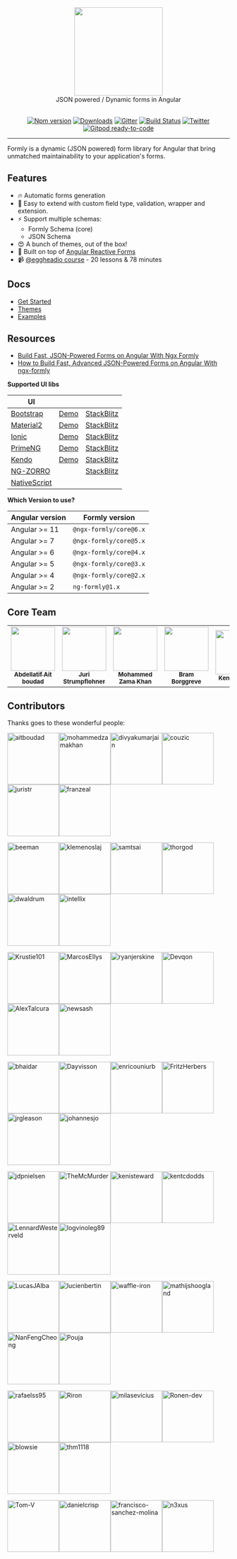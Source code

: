 <div align="center">
  <a href="https://formly.dev">
    <img width="200" src="https://raw.githubusercontent.com/ngx-formly/ngx-formly/v5/logo.svg?sanitize=true">
  </a>
  <br />
  JSON powered / Dynamic forms in Angular
  <br /><br />

  [![Npm version](https://badge.fury.io/js/%40ngx-formly%2Fcore.svg)](https://npmjs.org/package/@ngx-formly/core)
  [![Downloads](http://img.shields.io/npm/dm/@ngx-formly/core.svg)](https://npmjs.org/package/@ngx-formly/core)
  [![Gitter](https://badges.gitter.im/formly-js/ng2-formly.svg)](https://gitter.im/formly-js/ng2-formly)
  [![Build Status](https://api.travis-ci.org/ngx-formly/ngx-formly.svg?branch=master)](https://api.travis-ci.org/ngx-formly/ngx-formly.svg?branch=master)
  [![Twitter](https://img.shields.io/badge/twitter-@formlydev-blue.svg)](https://twitter.com/formlydev)
  [![Gitpod ready-to-code](https://img.shields.io/badge/Gitpod-ready--to--code-blue?logo=gitpod)](https://gitpod.io/#https://github.com/ngx-formly/ngx-formly)
</div>

---

Formly is a dynamic (JSON powered) form library for Angular that bring unmatched maintainability to your application's forms.

## Features

- 🔥 Automatic forms generation
- 📝 Easy to extend with custom field type, validation, wrapper and extension.
- ⚡️ Support multiple schemas:
    - Formly Schema (core)
    - JSON Schema
- 😍 A bunch of themes, out of the box!
- 💪 Built on top of [Angular Reactive Forms](https://angular.io/guide/reactive-forms)
- 📹 [@eggheadio course](https://egghead.io/playlists/configuration-based-reactive-angular-forms-with-ngx-formly-465f) - 20 lessons & 78 minutes

## Docs

- [Get Started](https://formly.dev/guide)
- [Themes](https://formly.dev/ui)
- [Examples](https://formly.dev/examples)

## Resources

- [Build Fast, JSON-Powered Forms on Angular With Ngx Formly](https://medium.com/better-programming/build-fast-json-powered-forms-on-angular-with-ngx-formly-b7a00733e66e?source=friends_link&sk=34fc6bdc71dd15fd255af18fb3280763)
- [How to Build Fast, Advanced JSON-Powered Forms on Angular With ngx-formly](https://medium.com/better-programming/how-to-build-fast-advanced-json-powered-forms-on-angular-with-ngx-formly-77aeed406f73?source=friends_link&sk=8d4f332458a46557778a3438e8f63581)

**Supported UI libs**

| UI                                                |                                                              |                                                                   |
| ------------------------------------------------- | ------------------------------------------------------------ | ----------------------------------------------------------------- |
| [Bootstrap](https://getbootstrap.com)             | [Demo](https://formly.dev/ui/bootstrap) | [StackBlitz](https://stackblitz.com/edit/ngx-formly-ui-bootstrap) |
| [Material2](https://github.com/angular/material2) | [Demo](https://formly.dev/ui/material)  | [StackBlitz](https://stackblitz.com/edit/ngx-formly-ui-material)  |
| [Ionic](https://ionicframework.com)               | [Demo](https://formly.dev/ui/ionic)     | [StackBlitz](https://stackblitz.com/edit/ngx-formly-ui-ionic)     |
| [PrimeNG](http://primefaces.org/primeng/#/)       | [Demo](https://formly.dev/ui/primeng)   | [StackBlitz](https://stackblitz.com/edit/ngx-formly-ui-primeng)   |
| [Kendo](http://www.telerik.com/kendo-angular-ui)  | [Demo](https://formly.dev/ui/kendo)     | [StackBlitz](https://stackblitz.com/edit/ngx-formly-ui-kendo)     |
| [NG-ZORRO](http://ng.ant.design) |     | [StackBlitz](https://stackblitz.com/edit/ngx-formly-ui-ng-zorro-antd)     |
| [NativeScript](https://www.nativescript.org)      | ||

**Which Version to use?**

| Angular version | Formly version         |
| --------------- | ---------------------- |
| Angular >= 11   | `@ngx-formly/core@6.x` |
| Angular >= 7    | `@ngx-formly/core@5.x` |
| Angular >= 6    | `@ngx-formly/core@4.x` |
| Angular >= 5    | `@ngx-formly/core@3.x` |
| Angular >= 4    | `@ngx-formly/core@2.x` |
| Angular >= 2    | `ng-formly@1.x`        |

## Core Team

<table>
  <tr>
    <td align="center">
      <a href="https://github.com/aitboudad">
        <img src="https://avatars.githubusercontent.com/u/1753742?v=3" width="100px;" />
        <br />
        <sub><b>Abdellatif Ait boudad</b></sub>
      </a>
    </td>
    <td align="center">
      <a href="https://juri.dev">
        <img src="https://avatars.githubusercontent.com/u/542458?v=3" width="100px;" />
        <br />
        <sub><b>Juri Strumpflohner</b></sub>
      </a>
    </td>
    <td align="center">
      <a href="https://github.com/mohammedzamakhan">
        <img src="https://avatars.githubusercontent.com/u/2327532?v=3" width="100px;" />
        <br />
        <sub><b>Mohammed Zama Khan</b></sub>
      </a>
    </td>
    <td align="center">
      <a href="https://github.com/beeman">
        <img src="https://avatars.githubusercontent.com/u/36491?v=3" width="100px;" />
        <br />
        <sub><b>Bram Borggreve</b></sub>
      </a>
    </td>
    <td align="center">
      <a href="https://github.com/kenisteward">
        <img src="https://avatars.githubusercontent.com/u/12831669?v=3" width="100px;" />
        <br />
        <sub><b>Keni Steward</b></sub>
      </a>
    </td>
  </tr>
</table>

## Contributors

Thanks goes to these wonderful people:

<!-- ALL-CONTRIBUTORS-LIST:START - Do not remove or modify this section -->
[<img alt="aitboudad" src="https://avatars2.githubusercontent.com/u/1753742?v=4&s=117" width="117">](https://github.com/aitboudad)[<img alt="mohammedzamakhan" src="https://avatars3.githubusercontent.com/u/2327532?v=4&s=117" width="117">](https://github.com/mohammedzamakhan)[<img alt="divyakumarjain" src="https://avatars2.githubusercontent.com/u/2039134?v=4&s=117" width="117">](https://github.com/divyakumarjain)[<img alt="couzic" src="https://avatars2.githubusercontent.com/u/1380322?v=4&s=117" width="117">](https://github.com/couzic)[<img alt="juristr" src="https://avatars3.githubusercontent.com/u/542458?v=4&s=117" width="117">](https://github.com/juristr)[<img alt="franzeal" src="https://avatars3.githubusercontent.com/u/7455769?v=4&s=117" width="117">](https://github.com/franzeal)

[<img alt="beeman" src="https://avatars3.githubusercontent.com/u/36491?v=4&s=117" width="117">](https://github.com/beeman)[<img alt="klemenoslaj" src="https://avatars2.githubusercontent.com/u/7548247?v=4&s=117" width="117">](https://github.com/klemenoslaj)[<img alt="samtsai" src="https://avatars0.githubusercontent.com/u/225526?v=4&s=117" width="117">](https://github.com/samtsai)[<img alt="thorgod" src="https://avatars3.githubusercontent.com/u/13910170?v=4&s=117" width="117">](https://github.com/thorgod)[<img alt="dwaldrum" src="https://avatars2.githubusercontent.com/u/386721?v=4&s=117" width="117">](https://github.com/dwaldrum)[<img alt="intellix" src="https://avatars3.githubusercontent.com/u/1162531?v=4&s=117" width="117">](https://github.com/intellix)

[<img alt="Krustie101" src="https://avatars2.githubusercontent.com/u/1636728?v=4&s=117" width="117">](https://github.com/Krustie101)[<img alt="MarcosEllys" src="https://avatars3.githubusercontent.com/u/6751242?v=4&s=117" width="117">](https://github.com/MarcosEllys)[<img alt="ryanjerskine" src="https://avatars0.githubusercontent.com/u/5464778?v=4&s=117" width="117">](https://github.com/ryanjerskine)[<img alt="Devqon" src="https://avatars3.githubusercontent.com/u/9316480?v=4&s=117" width="117">](https://github.com/Devqon)[<img alt="AlexTalcura" src="https://avatars2.githubusercontent.com/u/20095773?v=4&s=117" width="117">](https://github.com/AlexTalcura)[<img alt="newsash" src="https://avatars2.githubusercontent.com/u/6377930?v=4&s=117" width="117">](https://github.com/newsash)

[<img alt="bhaidar" src="https://avatars0.githubusercontent.com/u/1163421?v=4&s=117" width="117">](https://github.com/bhaidar)[<img alt="Dayvisson" src="https://avatars1.githubusercontent.com/u/12189515?v=4&s=117" width="117">](https://github.com/Dayvisson)[<img alt="enricouniurb" src="https://avatars1.githubusercontent.com/u/38656571?v=4&s=117" width="117">](https://github.com/enricouniurb)[<img alt="FritzHerbers" src="https://avatars1.githubusercontent.com/u/10029682?v=4&s=117" width="117">](https://github.com/FritzHerbers)[<img alt="jrgleason" src="https://avatars3.githubusercontent.com/u/1319151?v=4&s=117" width="117">](https://github.com/jrgleason)[<img alt="johannesjo" src="https://avatars1.githubusercontent.com/u/1456265?v=4&s=117" width="117">](https://github.com/johannesjo)

[<img alt="jdpnielsen" src="https://avatars3.githubusercontent.com/u/8746698?v=4&s=117" width="117">](https://github.com/jdpnielsen)[<img alt="TheMcMurder" src="https://avatars1.githubusercontent.com/u/3059715?v=4&s=117" width="117">](https://github.com/TheMcMurder)[<img alt="kenisteward" src="https://avatars3.githubusercontent.com/u/12831669?v=4&s=117" width="117">](https://github.com/kenisteward)[<img alt="kentcdodds" src="https://avatars0.githubusercontent.com/u/1500684?v=4&s=117" width="117">](https://github.com/kentcdodds)[<img alt="LennardWesterveld" src="https://avatars2.githubusercontent.com/u/1076589?v=4&s=117" width="117">](https://github.com/LennardWesterveld)[<img alt="logvinoleg89" src="https://avatars1.githubusercontent.com/u/12018303?v=4&s=117" width="117">](https://github.com/logvinoleg89)

[<img alt="LucasJAlba" src="https://avatars3.githubusercontent.com/u/2780076?v=4&s=117" width="117">](https://github.com/LucasJAlba)[<img alt="lucienbertin" src="https://avatars2.githubusercontent.com/u/10089239?v=4&s=117" width="117">](https://github.com/lucienbertin)[<img alt="waffle-iron" src="https://avatars2.githubusercontent.com/u/6912981?v=4&s=117" width="117">](https://github.com/waffle-iron)[<img alt="mathijshoogland" src="https://avatars2.githubusercontent.com/u/7372934?v=4&s=117" width="117">](https://github.com/mathijshoogland)[<img alt="NanFengCheong" src="https://avatars2.githubusercontent.com/u/7321833?v=4&s=117" width="117">](https://github.com/NanFengCheong)[<img alt="Pouja" src="https://avatars3.githubusercontent.com/u/2385144?v=4&s=117" width="117">](https://github.com/Pouja)

[<img alt="rafaelss95" src="https://avatars0.githubusercontent.com/u/11965907?v=4&s=117" width="117">](https://github.com/rafaelss95)[<img alt="Riron" src="https://avatars3.githubusercontent.com/u/5145523?v=4&s=117" width="117">](https://github.com/Riron)[<img alt="milasevicius" src="https://avatars1.githubusercontent.com/u/1790265?v=4&s=117" width="117">](https://github.com/milasevicius)[<img alt="Ronen-dev" src="https://avatars3.githubusercontent.com/u/12510911?v=4&s=117" width="117">](https://github.com/Ronen-dev)[<img alt="blowsie" src="https://avatars2.githubusercontent.com/u/308572?v=4&s=117" width="117">](https://github.com/blowsie)[<img alt="thm1118" src="https://avatars0.githubusercontent.com/u/3632180?v=4&s=117" width="117">](https://github.com/thm1118)

[<img alt="Tom-V" src="https://avatars2.githubusercontent.com/u/322654?v=4&s=117" width="117">](https://github.com/Tom-V)[<img alt="danielcrisp" src="https://avatars1.githubusercontent.com/u/1104814?v=4&s=117" width="117">](https://github.com/danielcrisp)[<img alt="francisco-sanchez-molina" src="https://avatars3.githubusercontent.com/u/9049706?v=4&s=117" width="117">](https://github.com/francisco-sanchez-molina)[<img alt="n3xus" src="https://avatars0.githubusercontent.com/u/510213?v=4&s=117" width="117">](https://github.com/n3xus)
<!-- ALL-CONTRIBUTORS-LIST:END -->
